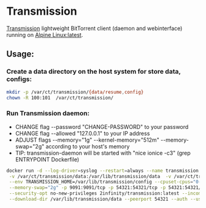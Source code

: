 # Transmission 

[Transmission](https://www.transmissionbt.com) lightweight BitTorrent client (daemon and webinterface) running on [Alpine Linux:latest](https://hub.docker.com/_/alpine/).

## Usage:

### Create a data directory on the host system for store data, configs:
```sh
mkdir -p /var/ct/transmission/{data/resume,config}
chown -R 100:101  /var/ct/transmission/
```

### Run Transmission daemon:

* CHANGE flag --password "CHANGE-PASSWORD" to your password
* CHANGE flag --allowed "127.0.0.1" to your IP address
* ADJUST flags --memory="1g" --kernel-memory="512m" --memory-swap="2g" according to your host's memory
* TIP: transmission-daemon will be started with "nice ionice -c3" (grep ENTRYPOINT Dockerfile)

```sh
docker run -d --log-driver=syslog --restart=always --name transmission --read-only=true \
 -v /var/ct/transmission/data:/var/lib/transmission/data  -v /var/ct/transmission/config:/var/lib/transmission/config \
 --env TRANSMISSION_HOME=/var/lib/transmission/config --cpuset-cpus="0-1" --memory="1g" --kernel-memory="512m" \
 --memory-swap="2g" -p 9091:9091/tcp -p 54321:54321/tcp -p 54321:54321/udp \
 --security-opt no-new-privileges 2infinity/transmission:latest --incomplete-dir /var/lib/transmission/data/resume \
 --download-dir /var/lib/transmission/data --peerport 54321 --auth --username USER4TR --password CHANGE-PASSWORD --allowed "127.0.0.1"
```
